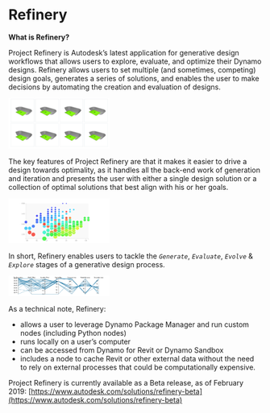 # Refinery

**What is Refinery?** 

Project Refinery is Autodesk’s latest application for generative design workflows that allows users to explore, evaluate, and optimize their Dynamo designs. Refinery allows users to set multiple \(and sometimes, competing\) design goals, generates a series of solutions, and enables the user to make decisions by automating the creation and evaluation of designs.

<img src="../assets/intro/refinery1.png" style="width:200px;"/>

The key features of Project Refinery are that it makes it easier to drive a design towards optimality, as it handles all the back-end work of generation and iteration and presents the user with either a single design solution or a collection of optimal solutions that best align with his or her goals.

<img src="../assets/intro/refinery2.png" style="width:200px;"/>

In short, Refinery enables users to tackle the *`Generate`*, *`Evaluate`*, *`Evolve`* & *`Explore`* stages of a generative design process.

<img src="../assets/intro/refinery3.png" style="width:200px;"/>

As a technical note, Refinery:

* allows a user to leverage Dynamo Package Manager and run custom nodes \(including Python nodes\)
* runs locally on a user’s computer 
* can be accessed from Dynamo for Revit or Dynamo Sandbox
* includes a node to cache Revit or other external data without the need to rely on external processes that could be computationally expensive.

Project Refinery is currently available as a Beta release, as of February 2019: [https://www.autodesk.com/solutions/refinery-beta](https://www.autodesk.com/solutions/refinery-beta)

